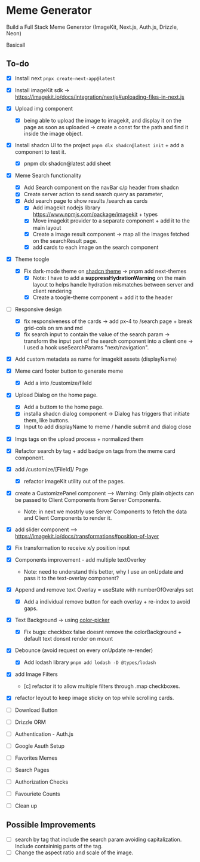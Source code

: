 # Meme Generator

Build a Full Stack Meme Generator (ImageKit, Next.js, Auth.js, Drizzle, Neon)

Basicall

## To-do

- [x] Install next `pnpx create-next-app@latest`
- [x] Install imageKit sdk -> https://imagekit.io/docs/integration/nextjs#uploading-files-in-next.js
- [x] Upload img component
  - [x] being able to upload the image to imagekit, and display it on the page as soon as uploaded -> create a const for the path and find it inside the image object.
- [x] Install shadcn UI to the project `pnpm dlx shadcn@latest init` + add a component to test it.
  - [x] pnpm dlx shadcn@latest add sheet
- [x] Meme Search functionality
  - [x] Add Search component on the navBar c/p header from shadcn
  - [x] Create server action to send search query as parameter,
  - [x] Add search page to show results /search as cards
    - [x] Add imagekit nodejs library https://www.npmjs.com/package/imagekit + types
    - [x] Move imagekit provider to a separate component + add it to the main layout
    - [x] Create a image result component -> map all the images fetched on the searchResult page.
    - [x] add cards to each image on the search component
- [x] Theme toogle
  - [x] Fix dark-mode theme on [shadcn theme](https://ui.shadcn.com/docs/dark-mode/next) -> pnpm add next-themes
    - [x] Note: I have to add a **suppressHydrationWarning** on the main layout to helps handle hydration mismatches between server and client rendering
    - [x] Create a toogle-theme component + add it to the header
- [ ] Responsive design
  - [x] fix responsiveness of the cards -> add px-4 to /search page + break grid-cols on sm and md
  - [x] fix search input to contain the value of the search param -> transform the input part of the search component into a client one -> I used a hook useSearchParams "next/navigation".
- [x] Add custom metadata as name for imagekit assets (displayName)
- [x] Meme card footer button to generate meme
  - [x] Add a <link> into /customize/fileId
- [x] Upload Dialog on the home page.
  - [x] Add a buttom to the home page.
  - [x] installa shadcn dialog component -> Dialog has triggers that initiate them, like buttons.
  - [x] Input to add displayName to meme / handle submit and dialog close
- [x] Imgs tags on the upload process + normalized them
- [x] Refactor search by tag + add badge on tags from the meme card component.
- [x] add /customize/[FileId]/ Page
  - [x] refactor imageKit utility out of the pages.
- [x] create a CustomizePanel component --> Warning: Only plain objects can be passed to Client Components from Server Components. 
  - Note: in next we mostrly use Server Components to fetch the data and Client Components to render it.
- [x] add slider component --> https://imagekit.io/docs/transformations#position-of-layer
- [x] Fix transformation to receive x/y position input
- [x] Components improvement - add multiple textOverley
  - Note: need to understand this better, why I use an onUpdate and pass it to the text-overlay component?
- [x] Append and remove text Overlay = useState with numberOfOveralys set
  - [x] Add a individual remove button for each overlay + re-index to avoid gaps.
- [x] Text Background -> using [color-picker](https://casesandberg.github.io/react-color/)
  - [x] Fix bugs: checkbox false doesnt remove the colorBackground + default text donsnt render on mount
- [x] Debounce (avoid request on every onUpdate re-render)
  - [x] Add lodash library `pnpm add lodash -D @types/lodash`
- [x] add Image Filters
  - [c] refactor it to allow multiple filters through .map checkboxes.
- [x] refactor leyout to keep image sticky on top while scrolling cards.
- [ ] Download Button
- [ ] Drizzle ORM
- [ ] Authentication - Auth.js
- [ ] Google Asuth Setup
- [ ] Favorites Memes
- [ ] Search Pages
- [ ] Authorization Checks
- [ ] Favouriete Counts
- [ ] Clean up


## Possible Improvements

- [ ] search by tag that include the search param avoiding capitalization. Include containinig parts of the tag.
- [ ] Change the aspect ratio and scale of the image.
